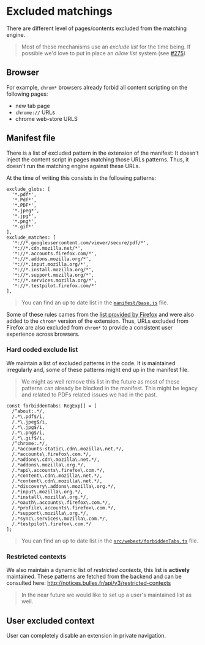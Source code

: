 # Excluded matchings

There are different level of pages/contents excluded from the matching engine.

> Most of these mechanisms use an *exclude list* for the time being. 
> If possible we'd love to put in place an *allow list* system (see [#275](https://github.com/dis-moi/extension/issues/275))

## Browser
For example, `chrom*` browsers already forbid all content scripting on the following pages:
- new tab page
- `chrome://` URLs
- chrome web-store URLS

## Manifest file
There is a list of excluded pattern in the extension of the manifest: 
It doesn't inject the content script in pages matching those URLs patterns.
Thus, it doesn't run the matching engine against these URLs.

At the time of writing this consists in the following patterns:
```
exclude_globs: [
  '*.pdf*',
  '*.Pdf*',
  '*.PDF*',
  '*.jpeg*',
  '*.jpg*',
  '*.png*',
  '*.gif*'
],
exclude_matches: [
  '*://*.googleusercontent.com/viewer/secure/pdf/*',
  '*://*.cdn.mozilla.net/*',
  '*://*.accounts.firefox.com/*',
  '*://*.addons.mozilla.org/*',
  '*://*.input.mozilla.org/*',
  '*://*.install.mozilla.org/*',
  '*://*.support.mozilla.org/*',
  '*://*.services.mozilla.org/*',
  '*://*.testpilot.firefox.com/*'
],
```
> You can find an up to date list in the  [`manifest/base.js`](../manifest/base.js) file.

Some of these rules cames from the [list provided by Firefox](https://developer.mozilla.org/en-US/docs/Mozilla/Add-ons/WebExtensions/Content_scripts) 
and were also added to the `chrom*` version of the extension.
Thus, URLs excluded from Firefox are also excluded from `chrom*` to provide a consistent user experience across browsers.

### Hard coded exclude list
We maintain a list of excluded patterns in the code.
It is maintained irregularly and, some of these patterns might end up in the manifest file.
> We might as well remove this list in the future as most of these patterns can already be blocked in the manifest. 
> This might be legacy and related to PDFs related issues we had in the past.
```
const forbiddenTabs: RegExp[] = [
  /^about:.*/,
  /.*\.pdf$/i,
  /.*\.jpeg$/i,
  /.*\.jpg$/i,
  /.*\.png$/i,
  /.*\.gif$/i,
  /^chrome:.*/,
  /.*accounts-static\.cdn\.mozilla\.net.*/,
  /.*accounts\.firefox\.com.*/,
  /.*addons\.cdn\.mozilla\.net.*/,
  /.*addons\.mozilla\.org.*/,
  /.*api\.accounts\.firefox\.com.*/,
  /.*content\.cdn\.mozilla\.net.*/,
  /.*content\.cdn\.mozilla\.net.*/,
  /.*discovery\.addons\.mozilla\.org.*/,
  /.*input\.mozilla\.org.*/,
  /.*install\.mozilla\.org.*/,
  /.*oauth\.accounts\.firefox\.com.*/,
  /.*profile\.accounts\.firefox\.com.*/,
  /.*support\.mozilla\.org.*/,
  /.*sync\.services\.mozilla\.com.*/,
  /.*testpilot\.firefox\.com.*/
];
```
> You can find an up to date list in the [`src/webext/forbiddenTabs.ts`](../src/webext/forbiddenTabs.ts) file.

### Restricted contexts
We also maintain a dynamic list of *restricted contexts*, this list is __actively__ maintained.
These patterns are fetched from the backend and can be consulted here: 
http://notices.bulles.fr/api/v3/restricted-contexts

> In the near future we would like to set up a user's maintained list as well.

## User excluded context
User can completely disable an extension in private navigation.
